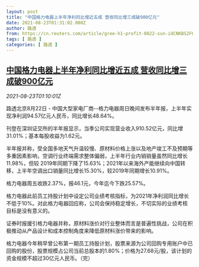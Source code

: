 ```yaml
---
layout: post
title: "中国格力电器上半年净利同比增近五成 营收同比增三成破900亿元"
date: 2021-08-23T01:31:02.000Z
author: 路透
from: https://cn.reuters.com/article/gree-h1-profit-0822-sun-idCNKBS2FO022
tags: [ 路透 ]
categories: [ 路透 ]
---
```

<!--1629682262000-->
[中国格力电器上半年净利同比增近五成 营收同比增三成破900亿元](https://cn.reuters.com/article/gree-h1-profit-0822-sun-idCNKBS2FO022)
------

<div>
<div><i>2021-08-23T01:10:01Z</i></div><p>路透北京8月22日 - 中国大型家电厂商--格力电器周日晚间发布半年报，上半年实现净利润94.57亿元人民币，同比增长48.64%。</p><p>刊登在深圳证交所的半年报显示，当季公司实现营业收入910.52亿元，同比增31.01%；基本每股收益为1.62元。</p><p>半年报并称，受全国多地天气升温较慢、原材料价格上涨以及地产竣工不及预期等多重因素影响，空调行业终端需求整体偏弱，上半年行业内销销量虽然同比增长11.98%，但较 2019年同期下降了15.63%；2021年以来海外产能继续向中国转移，上半年空调出口销量同比增长15.30%，较2019年同期增长10.91%。</p><p>格力电器周五收跌2.37%，报46.1元，今年迄今下跌25.57%。</p><p>格力电器此前员工持股计划中设定公司业绩考核指标，为2021年净利润同比增长不低于10%。对此格力电器回应称，公司会保持稳定增长，不切实际的业绩考核目标是没有意义的。</p><p>证券时报援引格力电器并称，原材料涨价对行业整体而言是普遍性挑战，公司在积极推动从产品设计和成本控制角度来降低原材料涨价带来的影响。</p><p>格力电器今年稍早曾公布第一期员工持股计划，股票来源为公司回购专用账户中已回购的股份，股票规模占公司当前总股本的1.80%；价格为27.68元/股，该计划的资金规模不超过30亿元人民币。（完）</p>
</div>
